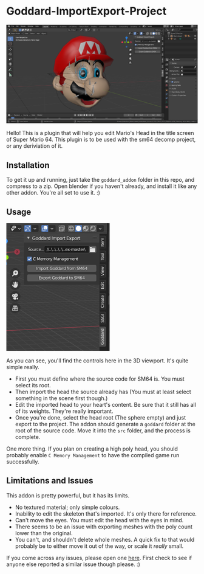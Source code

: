 # Goddard-ImportExport-Project

![preview](doc_images\preview.png)

Hello! This is a plugin that will help you edit Mario's Head in the title screen of Super Mario 64.
This plugin is to be used with the sm64 decomp project, or any deriviation of it.

## Installation

To get it up and running, just take the `goddard_addon` folder in this repo, and compress to a zip. Open blender if you haven't already, and install it like any other addon. You're all set to use it. :)

## Usage

![controls](doc_images\controls.png)

As you can see, you'll find the controls here in the 3D viewport. It's quite simple really.

- First you must define where the source code for SM64 is. You must select its root.
- Then import the head the source already has (You must at least select something in the scene first though.)
- Edit the imported head to your heart's content. Be sure that it still has all of its weights. They're really important.
- Once you're done, select the head root (The sphere empty) and just export to the project. The addon should generate a `goddard` folder at the root of the source code. Move it into the `src` folder, and the process is complete.

One more thing. If you plan on creating a high poly head, you should probably enable `C Memory Management` to have the compiled game run successfully.

## Limitations and Issues

This addon is pretty powerful, but it has its limits.

- No textured material; only simple colours.
- Inability to edit the skeleton that's imported. It's only there for reference.
- Can't move the eyes. You must edit the head with the eyes in mind.
- There seems to be an issue with exporting meshes with the poly count lower than the original.
- You can't, and shouldn't delete whole meshes. A quick fix to that would probably be to either move it out of the way, or scale it _really_ small.

If you come across any issues, please open one [here](https://github.com/SIsilicon/Goddard-ImportExport-Project/issues). First check to see if anyone else reported a similar issue though please. :)
